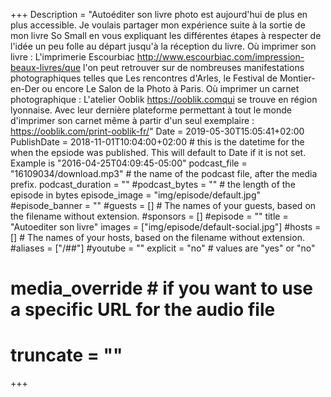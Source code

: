 +++
Description = "Autoéditer son livre photo est aujourd'hui de plus en plus accessible. Je voulais partager mon expérience suite à la sortie de mon livre So Small en vous expliquant les différentes étapes à respecter de l'idée un peu folle au départ jusqu'à la réception du livre. Où imprimer son livre : L'imprimerie Escourbiac http://www.escourbiac.com/impression-beaux-livres/que l'on peut retrouver sur de nombreuses manifestations photographiques telles que Les rencontres d'Arles, le Festival de Montier-en-Der ou encore Le Salon de la Photo à Paris. Où imprimer un carnet photographique : L'atelier Ooblik https://ooblik.comqui se trouve en région lyonnaise. Avec leur dernière plateforme permettant à tout le monde d'imprimer son carnet même à partir d'un seul exemplaire : https://ooblik.com/print-ooblik-fr/"
Date = 2019-05-30T15:05:41+02:00
PublishDate = 2018-11-01T10:04:00+02:00 # this is the datetime for the when the epsiode was published. This will default to Date if it is not set. Example is "2016-04-25T04:09:45-05:00"
podcast_file = "16109034/download.mp3" # the name of the podcast file, after the media prefix.
podcast_duration = ""
#podcast_bytes = "" # the length of the episode in bytes
episode_image = "img/episode/default.jpg"
#episode_banner = ""
#guests = [] # The names of your guests, based on the filename without extension.
#sponsors = []
#episode = ""
title = "Autoediter son livre"
images = ["img/episode/default-social.jpg"]
#hosts = [] # The names of your hosts, based on the filename without extension.
#aliases = ["/##"]
#youtube = ""
explicit = "no" # values are "yes" or "no"
# media_override # if you want to use a specific URL for the audio file
# truncate = ""
+++
